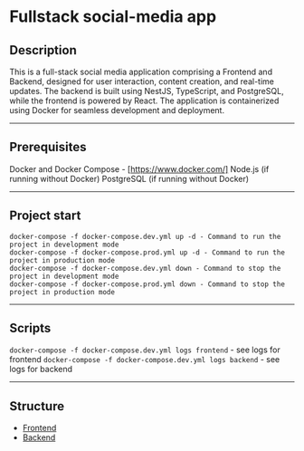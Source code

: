 # Fullstack social-media app

## Description

This is a full-stack social media application comprising a Frontend and Backend, designed for user interaction, content creation, and real-time updates. The backend is built using NestJS, TypeScript, and PostgreSQL, while the frontend is powered by React. The application is containerized using Docker for seamless development and deployment.

---

## Prerequisites

Docker and Docker Compose - [https://www.docker.com/]
Node.js (if running without Docker)
PostgreSQL (if running without Docker)

---

## Project start

```
docker-compose -f docker-compose.dev.yml up -d - Command to run the project in development mode
docker-compose -f docker-compose.prod.yml up -d - Command to run the project in production mode
docker-compose -f docker-compose.dev.yml down - Command to stop the project in development mode
docker-compose -f docker-compose.prod.yml down - Command to stop the project in production mode
```

---

## Scripts

`docker-compose -f docker-compose.dev.yml logs frontend` - see logs for frontend
`docker-compose -f docker-compose.dev.yml logs backend` - see logs for backend

---

## Structure

- [Frontend](/Frontend)
- [Backend](/social-media-backend)
